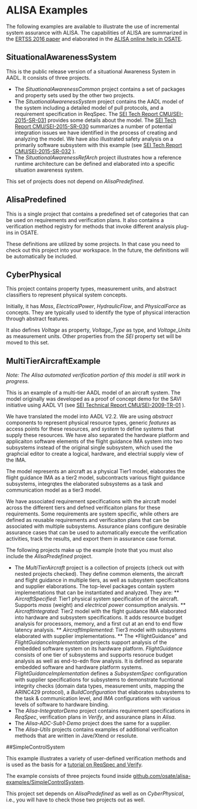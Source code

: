 # ALISA Examples

The following examples are available to illustrate the use of incremental system assurance with ALISA. The capabilities of ALISA are summarized in the [ERTSS 2016 paper](http://www.erts2016.org/uploads/program/paper_13.pdf) and elaborated in the [ALISA online help in OSATE](https://rawgit.com/osate/alisa/develop/org.osate.alisa.help/contents/00-Main.html).

## SituationalAwarenessSystem
This is the public release version of a situational Awareness System in AADL. It consists of three projects. 

 * The *SituationalAwarenessCommon* project contains a set of packages and property sets used by the other two projects.
 * The *SituationalAwarenessSystem* project contains the AADL model of the system including a detailed model of pull protocols, and a requirement specification in ReqSpec. The [SEI Tech Report CMU/SEI-2015-SR-031](http://resources.sei.cmu.edu/library/asset-view.cfm?assetid=447184) provides some details about the model. The [SEI Tech Report CMU/SEI-2015-SR-030](http://resources.sei.cmu.edu/library/asset-view.cfm?assetid=447176) summarizes a number of potential integration issues we have identified in the process of creating and analyzing the model. We have also illustrated safety analysis on a primarily software subsystem with this example (see [SEI Tech Report CMU/SEI-2015-SR-032](http://resources.sei.cmu.edu/library/asset-view.cfm?assetid=447189) ).
 * The *SituationalAwarenessRefArch* project illustrates how a reference runtime architecture can be defined and elaborated into a specific situation awareness system.

This set of projects does not depend on *AlisaPredefined*.

## AlisaPredefined
This is a single project that contains a predefined set of categories that can be used on requirements and verification plans.
It also contains a verification method registry for methods that invoke different analysis plug-ins in OSATE.

These definitions are utilized by some projects. In that case you need to check out this project into your workspace. In the future, the definitions will be automatically be included.

## CyberPhysical
This project contains property types, measurement units, and abstract classifiers to represent physical system concepts. 

Initially, it has *Mass*, *ElectricalPower*, *HydraulicFlow*, and *PhysicalForce* as concepts. They are typically used to identify the type of physical interaction through abstract features.

It also defines *Voltage* as property, *Voltage_Type* as type, and *Voltage_Units* as measurement units. Other properties from the *SEI* property set will be moved to this set.

## MultiTierAircraftExample
*Note: The Alisa automated verification portion of this model is still work in progress.*

This is an example of a multi-tier AADL model of an aircraft system. The model originally was developed as a proof of concept demo for the SAVI initiative using AADL V1 (see [SEI Technical Report CMU/SEI-2009-TR-01](http://resources.sei.cmu.edu/asset_files/technicalreport/2009_005_001_435167.pdf) ).

We have translated the model into AADL V2.2. We are using *abstract* components to represent physical resource types, generic *features* as access points for these resources, and *system* to define systems that supply these resources. We have also separated the hardware platform and applicaiton software elements of the flight guidance IMA system into two subsystems instead of the original single subsystem, which used the graphcial editor to create a logical, hardware, and electrial supply view of the IMA.

The model represents an aircraft as a physical Tier1 model, elaborates the flight guidance IMA as a tier2 model, subcontracts various flight guidance subsystems, integrqtes the elaborated subsystems as a task and communication model as a tier3 model.

We have associated requirement specifications with the aircraft model across the different tiers and defned verificaiton plans for these requirements. Some requirements are system specific, while others are defined as reusable requirements and verificaiton plans that can be associated with multiple subsystems. Assurance plans configure desirable assurance cases that can be used to automatically execute the verification activities, track the results, and export them in assurance case format.

The following projects make up the example (note that you must also include the *AlisaPredefined* project.

* The *MultiTierAircraft* project is a collection of projects (check out with nested projects checked). They define common elements, the aircraft and flight guidance in multiple tiers, as well as subsystem specificaitons and supplier elaborations. The top-level packages contain system implementations that can be instantiated and analyzed. They are:
  ** *AircraftSpecified*: Tier1 physical system specification of the aircraft. Supports *mass* (weight) and *electrical power* consumption analysis.
  ** *AircraftIntegrated*: Tier2 model with the flight guidance IMA elaborated into hardware and subsystem specifications. It adds resource budget analysis for processors, memory, and a first cut at an end to end flow latency analysis.
  ** *AircraftImplemented*: Tier3 model with subsystems elaborated with supplier implementations.
  ** The *FlightGuidance" and *FlightGuidanceImplementation* projects support analysis of the embedded software system on its hardware platform. *FlightGuidance* consists of one tier of subsystems and supports resoruce budget analysis as well as end-to-edn flow analysis. It is defined as separate embedded software and hardware platform systems. *FlightGuidanceImplementation* defines a *SubsystemSpec* configuration with supplier specifications for subsystems to demonstrate fucntional integrity checks (domain data types, measurement units, mapping the ARINC429 protocol), a *BuildConfiguration* that elaborates subsystems to the task & communication level, and *IMA* configurations with various levels of software to hardware binding.
* The *Alisa-IntegratorDemo* project contains requirement specifications in *ReqSpec*, verification plans in *Verify*, and assurance plans in *Alisa*. 
* The *Alisa-ADC-Sub1-Demo* project does the same for a supplier. 
* The *Alisa-Utils* projects contains examples of additional verificaiton methods that are written in Jave/Xtend or resolute.

##SimpleControlSystem

This example illustrates a variety of user-defined verification methods and is used as the basis for a [tutorial on ReqSpec and Verify](https://github.com/osate/alisa-examples/blob/master/Documentation/BasicRequirementSpecificationGuidance.html).

The example consists of three projects found inside [github.com/osate/alisa-examples/SimpleControlSystem](https://github.com/osate/alisa-examples/tree/master/SimpleControlSystem).

This project set depends on *AlisaPredefined* as well as on *CyberPhysical*, i.e., you will have to check those two projects out as well.

